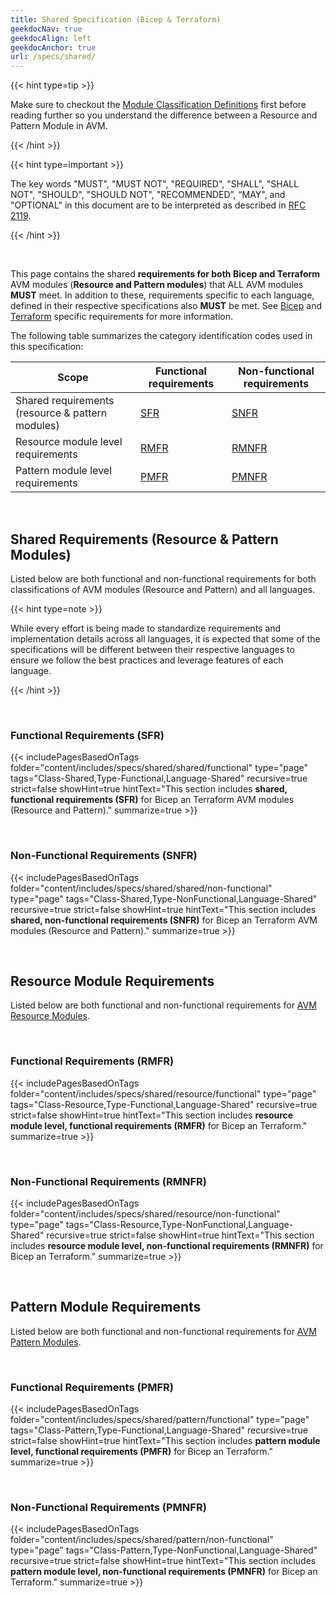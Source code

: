 ```yaml
---
title: Shared Specification (Bicep & Terraform)
geekdocNav: true
geekdocAlign: left
geekdocAnchor: true
url: /specs/shared/
---
```


{{< hint type=tip >}}

Make sure to checkout the [Module Classification Definitions](/Azure-Verified-Modules/specs/shared/module-classifications/) first before reading further so you understand the difference between a Resource and Pattern Module in AVM.

{{< /hint >}}

{{< hint type=important >}}

The key words "MUST", "MUST NOT", "REQUIRED", "SHALL", "SHALL NOT", "SHOULD", "SHOULD NOT", "RECOMMENDED”, “MAY", and "OPTIONAL" in this document are to be interpreted as described in [RFC 2119](https://www.rfc-editor.org/rfc/rfc2119).

{{< /hint >}}

<br>

This page contains the shared **requirements for both Bicep and Terraform** AVM modules (**Resource and Pattern modules**) that ALL AVM modules **MUST** meet. In addition to these, requirements specific to each language, defined in their respective specifications also **MUST** be met. See [Bicep](/Azure-Verified-Modules/specs/bicep/) and [Terraform](/Azure-Verified-Modules/specs/terraform/) specific requirements for more information.

The following table summarizes the category identification codes used in this specification:

| Scope                                            | Functional requirements               | Non-functional requirements                 |
|--------------------------------------------------|---------------------------------------|---------------------------------------------|
| Shared requirements (resource & pattern modules) | [SFR](#functional-requirements-sfr)   | [SNFR](#non-functional-requirements-snfr)   |
| Resource module level requirements               | [RMFR](#functional-requirements-rmfr) | [RMNFR](#non-functional-requirements-rmnfr) |
| Pattern module level requirements                | [PMFR](#functional-requirements-pmfr) | [PMNFR](#non-functional-requirements-pmnfr) |

<br>

## Shared Requirements (Resource & Pattern Modules)

Listed below are both functional and non-functional requirements for both classifications of AVM modules (Resource and Pattern) and all languages.

{{< hint type=note >}}

While every effort is being made to standardize requirements and implementation details across all languages, it is expected that some of the specifications will be different between their respective languages to ensure we follow the best practices and leverage features of each language.

{{< /hint >}}

<br>

### Functional Requirements (SFR)

{{< includePagesBasedOnTags folder="content/includes/specs/shared/shared/functional" type="page" tags="Class-Shared,Type-Functional,Language-Shared" recursive=true strict=false showHint=true hintText="This section includes **shared, functional requirements (SFR)** for Bicep an Terraform AVM modules (Resource and Pattern)." summarize=true >}}

<br>

### Non-Functional Requirements (SNFR)

{{< includePagesBasedOnTags folder="content/includes/specs/shared/shared/non-functional" type="page" tags="Class-Shared,Type-NonFunctional,Language-Shared" recursive=true strict=false showHint=true hintText="This section includes **shared, non-functional requirements (SNFR)** for Bicep an Terraform AVM modules (Resource and Pattern)." summarize=true >}}

<br>

## Resource Module Requirements

Listed below are both functional and non-functional requirements for [AVM Resource Modules](/Azure-Verified-Modules/specs/shared/module-classifications/).

<br>

### Functional Requirements (RMFR)

{{< includePagesBasedOnTags folder="content/includes/specs/shared/resource/functional" type="page" tags="Class-Resource,Type-Functional,Language-Shared" recursive=true strict=false showHint=true hintText="This section includes **resource module level, functional requirements (RMFR)** for Bicep an Terraform." summarize=true >}}

<br>

### Non-Functional Requirements (RMNFR)

{{< includePagesBasedOnTags folder="content/includes/specs/shared/resource/non-functional" type="page" tags="Class-Resource,Type-NonFunctional,Language-Shared" recursive=true strict=false showHint=true hintText="This section includes **resource module level, non-functional requirements (RMNFR)** for Bicep an Terraform." summarize=true >}}

<br>

## Pattern Module Requirements

Listed below are both functional and non-functional requirements for [AVM Pattern Modules](/Azure-Verified-Modules/specs/shared/module-classifications/).

<br>

### Functional Requirements (PMFR)

{{< includePagesBasedOnTags folder="content/includes/specs/shared/pattern/functional" type="page" tags="Class-Pattern,Type-Functional,Language-Shared" recursive=true strict=false showHint=true hintText="This section includes **pattern module level, functional requirements (PMFR)** for Bicep an Terraform." summarize=true >}}

<br>

### Non-Functional Requirements (PMNFR)

{{< includePagesBasedOnTags folder="content/includes/specs/shared/pattern/non-functional" type="page" tags="Class-Pattern,Type-NonFunctional,Language-Shared" recursive=true strict=false showHint=true hintText="This section includes **pattern module level, non-functional requirements (PMNFR)** for Bicep an Terraform." summarize=true >}}

